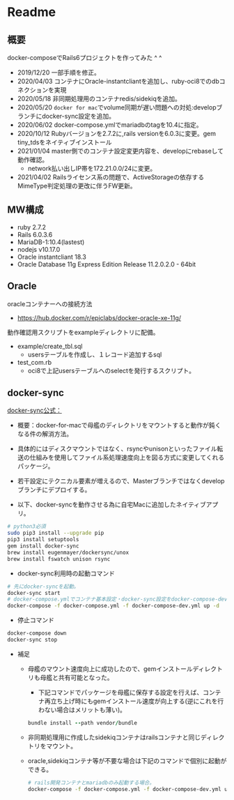 # Readme

## 概要

docker-composeでRails6プロジェクトを作ってみた ^ ^

- 2019/12/20 一部手順を修正。
- 2020/04/03 コンテナにOracle-instantcliantを追加し、ruby-oci8でのdbコネクションを実現
- 2020/05/18 非同期処理用のコンテナredis/sidekiqを追加。
- 2020/05/20 `docker for mac`でvolume同期が遅い問題への対処:developブランチにdocker-sync設定を追加。
- 2020/06/02 docker-compose.ymlでmariadbのtagを10.4に指定。
- 2020/10/12 Rubyバージョンを2.7.2に,rails versionを6.0.3に変更。gem tiny_tdsをネイティブインストール
- 2021/01/04 master側でのコンテナ設定変更内容を、developにrebaseして動作確認。
  - network払い出しIP帯を172.21.0.0/24に変更。
- 2021/04/02 Railsライセンス系の問題で、ActiveStorageの依存するMimeType判定処理の更改に伴うFW更新。

## MW構成

- ruby 2.7.2
- Rails 6.0.3.6
- MariaDB-1:10.4(lastest)
- nodejs v10.17.0
- Oracle instantcliant 18.3
- Oracle Database 11g Express Edition Release 11.2.0.2.0 - 64bit

## Oracle

oracleコンテナーへの接続方法
- https://hub.docker.com/r/epiclabs/docker-oracle-xe-11g/

動作確認用スクリプトをexampleディレクトリに配備。
- example/create_tbl.sql
  - usersテーブルを作成し、１レコード追加するsql
- test_com.rb
  - oci8で上記usersテーブルへのselectを発行するスクリプト。

## docker-sync

[docker-sync公式：](https://github.com/EugenMayer/docker-sync/blob/master/README.md)
- 概要：docker-for-macで母艦のディレクトリをマウントすると動作が鈍くなる件の解消方法。
- 具体的にはディスクマウントではなく、rsyncやunisonといったファイル転送の仕組みを使用してファイル系処理速度向上を図る方式に変更してくれるパッケージ。
- 若干設定にテクニカル要素が増えるので、Masterブランチではなくdevelopブランチにデプロイする。

- 以下、docker-syncを動作させる為に自宅Macに追加したネイティブアプリ。

```bash
# python3必須
sudo pip3 install --upgrade pip
pip3 install setuptools
gem install docker-sync
brew install eugenmayer/dockersync/unox
brew install fswatch unison rsync
```

- docker-sync利用時の起動コマンド

```bash
# 先にdocker-syncを起動。
docker-sync start
# docker-compose.ymlでコンテナ基本設定・docker-sync設定をdocker-compose-devで上書きする方式。
docker-compose -f docker-compose.yml -f docker-compose-dev.yml up -d
```
- 停止コマンド

```bash
docker-compose down
docker-sync stop
```

- 補足
  - 母艦のマウント速度向上に成功したので、gemインストールディレクトリも母艦と共有可能となった。
    - 下記コマンドでパッケージを母艦に保存する設定を行えば、コンテナ再立ち上げ時にもgemインストール速度が向上する(逆にこれを行わない場合はメリットも薄い)。
    ```ruby
    bundle install --path vendor/bundle
    ```
  - 非同期処理用に作成したsidekiqコンテナはrailsコンテナと同じディレクトリをマウント。
  - oracle,sidekiqコンテナ等が不要な場合は下記のコマンドで個別に起動ができる。

    ```bash
    # rails開発コンテナとmariadbのみ起動する場合。
    docker-compose -f docker-compose.yml -f docker-compose-dev.yml up -d rails
    ```
